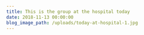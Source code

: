 ```yaml
---
title: This is the group at the hospital today
date: 2018-11-13 00:00:00
blog_image_path: /uploads/today-at-hospital-1.jpg
---
```



